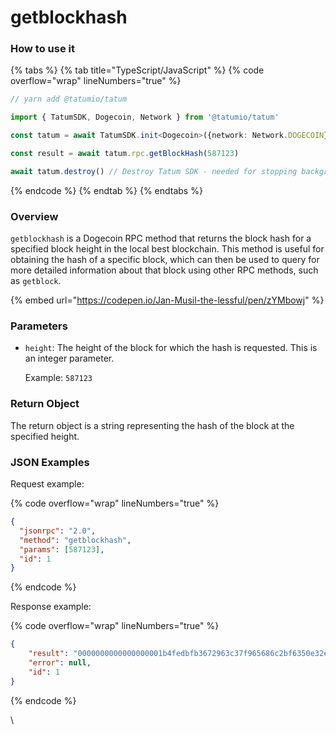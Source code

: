 # getblockhash

### How to use it

{% tabs %}
{% tab title="TypeScript/JavaScript" %}
{% code overflow="wrap" lineNumbers="true" %}
```typescript
// yarn add @tatumio/tatum

import { TatumSDK, Dogecoin, Network } from '@tatumio/tatum'

const tatum = await TatumSDK.init<Dogecoin>({network: Network.DOGECOIN})

const result = await tatum.rpc.getBlockHash(587123)

await tatum.destroy() // Destroy Tatum SDK - needed for stopping background jobs
```
{% endcode %}
{% endtab %}
{% endtabs %}

### Overview

`getblockhash` is a Dogecoin RPC method that returns the block hash for a specified block height in the local best blockchain. This method is useful for obtaining the hash of a specific block, which can then be used to query for more detailed information about that block using other RPC methods, such as `getblock`.

{% embed url="https://codepen.io/Jan-Musil-the-lessful/pen/zYMbowj" %}

### Parameters

*   `height`: The height of the block for which the hash is requested. This is an integer parameter.

    Example: `587123`

### Return Object

The return object is a string representing the hash of the block at the specified height.

### JSON Examples

Request example:

{% code overflow="wrap" lineNumbers="true" %}
```json
{
  "jsonrpc": "2.0",
  "method": "getblockhash",
  "params": [587123],
  "id": 1
}
```
{% endcode %}

Response example:

{% code overflow="wrap" lineNumbers="true" %}
```json
{
    "result": "0000000000000000001b4fedbfb3672963c37f965686c2bf6350e32e77f9941f",
    "error": null,
    "id": 1
}
```
{% endcode %}

\
